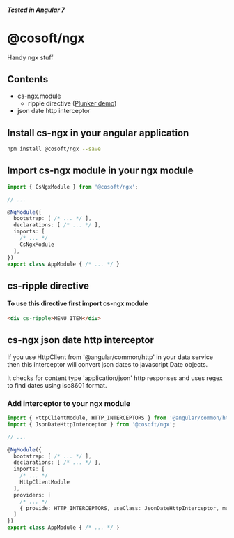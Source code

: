 ##### Tested in Angular 7

# @cosoft/ngx

Handy ngx stuff

## Contents

* cs-ngx.module
  * ripple directive ([Plunker demo](https://embed.plnkr.co/XYwmPbCN6kUhGIhUczRg/ "Plunker demo of directive"))
* json date http interceptor

## Install cs-ngx in your angular application
```bash
npm install @cosoft/ngx --save
```

## Import cs-ngx module in your ngx module
```typescript
import { CsNgxModule } from '@cosoft/ngx';

// ...

@NgModule({
  bootstrap: [ /* ... */ ],
  declarations: [ /* ... */ ],
  imports: [
    /* ... */
    CsNgxModule
  ],
})
export class AppModule { /* ... */ }
```

## cs-ripple directive 
#### To use this directive first import cs-ngx module

```html
<div cs-ripple>MENU ITEM</div>
```

## cs-ngx json date http interceptor
If you use HttpClient from '@angular/common/http' in your data service then this interceptor will convert json dates to javascript Date objects. 

It checks for content type 'application/json' http responses and uses regex to find dates using iso8601 format.

### Add interceptor to your ngx module
```typescript
import { HttpClientModule, HTTP_INTERCEPTORS } from '@angular/common/http';
import { JsonDateHttpInterceptor } from '@cosoft/ngx';

// ...

@NgModule({
  bootstrap: [ /* ... */ ],
  declarations: [ /* ... */ ],
  imports: [
    /* ... */
    HttpClientModule
  ],
  providers: [
    /* ... */
    { provide: HTTP_INTERCEPTORS, useClass: JsonDateHttpInterceptor, multi: true }
  ]
})
export class AppModule { /* ... */ }
```